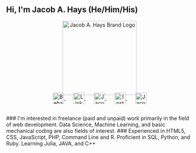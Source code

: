 ## Hi, I'm Jacob A. Hays (He/Him/His)
<p align="center"><a href="https://www.jacobahays.com"><img width="200" src="https://static.wixstatic.com/media/433a13_d6130cc8171c44feab0dd5541845566e~mv2.jpg" alt="Jacob A. Hays Brand Logo"></a></p>
<p align="center" style="margin: -20px 0 30px">
   <a href="https://www.behance.net/jakehays1" target="_blank" style='margin-right:10px'>
    <img align="center" src="https://static.wixstatic.com/media/433a13_dee3bbefa1f94ada9b695f483bb09038~mv2.png" alt="Behance Adobe Brand and Design Portfolio" height="30px" width="30px" />
  </a>
  &nbsp;&nbsp;
  <a href="https://www.linkedin.com/in/jacobhays1" target="_blank" style='margin-right:10px'>
    <img align="center" src="https://static.wixstatic.com/media/433a13_151edab32560426eb050a4ed4a50434e~mv2.png" alt="LinkedIn Profile" height="30px" width="30px" />
  </a>
  &nbsp;&nbsp;
  <a href="https://www.jacobahays.com" target="_blank" style='margin-right:10px'>
    <img align="center" src="https://static.wixstatic.com/media/433a13_d5945625249445b88779e261831b8484~mv2.png" alt="Jacob A. Hays Consulting Website for Business" height="30px" width="30px" />
  </a>
   &nbsp;&nbsp;
  <a href="https://www.instagram.com/jacobahays" target="_blank" style='margin-right:10px'>
    <img align="center" src="https://static.wixstatic.com/media/433a13_f2e71ef4b21f46a3ae8f6fd95f640e8b~mv2.png" alt="Instagram" height="30px" width="30px" />
  </a>
  &nbsp;&nbsp;
  <a href="mailto:jacobahays223@gmail.com" target="_blank">
    <img align="center" src="https://static.wixstatic.com/media/433a13_f817a0b5ce274007bda41631d251c7e2~mv2.png" alt="Jacobahays email" height="30px" width="30px" />
  </a>
</p>
### I'm interested in freelance (paid and unpaid) work primarily in the field of web development. Data Science, Machine Learning, and basic mechanical coding are also fields of interest. 
### Experienced in HTML5, CSS, JavaScript, PHP, Command Line and R. Proficient in SQL, Python, and Ruby. Learning Julia, JAVA, and C++

<!--
**TheBigRake/TheBigRake** is a ✨ _special_ ✨ repository because its `README.md` (this file) appears on your GitHub profile.

Here are some ideas to get you started:

- 🔭 I’m currently working on ...
- 🌱 I’m currently learning ...
- 👯 I’m looking to collaborate on ...
- 🤔 I’m looking for help with ...
- 💬 Ask me about ...
- 📫 How to reach me: ...
- 😄 Pronouns: ...
- ⚡ Fun fact: ...
-->
